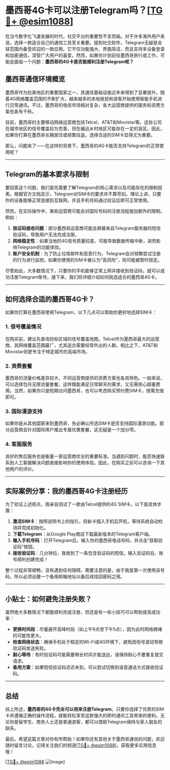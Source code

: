# 墨西哥4G卡可以注册Telegram吗？[[TG💪+ @esim1088](https://t.me/s/esim1088)]

在当今数字化飞速发展的时代，社交平台的重要性不言而喻。对于许多海外用户来说，选择一款适合自己的通信工具至关重要。提到社交软件，Telegram无疑是全球范围内备受欢迎的一款应用。它不仅功能强大、界面简洁，而且支持多设备登录和加密通信，深受广大用户的喜爱。然而，如果你计划前往墨西哥旅行或工作，可能会面临一个问题：**墨西哥的4G卡是否能顺利注册Telegram呢？**

## 墨西哥通信环境概览

墨西哥作为拉美地区的重要国家之一，其通信基础设施近年来得到了显著提升。随着4G网络覆盖范围的不断扩大，越来越多的本地居民和游客开始使用智能手机进行日常通讯。不过，墨西哥的电信市场相对复杂，各大运营商提供的服务和资费方案也各有千秋。

目前，墨西哥的主要移动网络运营商包括Telcel、AT&T和Movistar等。这些公司在城市地区的信号覆盖较为完善，但在偏远乡村地区可能存在一定的盲区。因此，如果你打算在墨西哥长期居住或频繁往返，选择合适的SIM卡显得尤为重要。

那么，问题来了——在这样的背景下，墨西哥的4G卡能否支持Telegram的正常使用呢？

---

## Telegram的基本要求与限制

要回答这个问题，我们首先需要了解Telegram的核心需求以及可能存在的限制因素。根据官方文档显示，Telegram对SIM卡的要求并不算苛刻。理论上讲，只要你的设备能够正常连接到互联网，并且手机号码通过验证后即可正常使用。

然而，在实际操作中，某些运营商可能会对国际号码的注册流程施加额外的限制。例如：

1. **验证码接收问题**：部分墨西哥运营商可能会屏蔽来自Telegram服务器的短信验证码，导致用户无法完成注册。
2. **网络稳定性**：如果当地的4G信号质量较差，可能导致数据传输中断，进而影响Telegram的功能体验。
3. **账户安全机制**：为了防止垃圾邮件和恶意行为，Telegram会对频繁尝试注册的行为进行监控。如果你使用的SIM卡被认为“高风险”，则可能被暂时锁定。

尽管如此，大多数情况下，只要你的手机能够正常上网并接收到验证码，就可以成功注册Telegram账号。接下来，我们将详细介绍如何挑选适合的墨西哥4G卡。

---

## 如何选择合适的墨西哥4G卡？

如果你打算在墨西哥使用Telegram，以下几点可以帮助你更好地选择SIM卡：

### 1. **信号覆盖情况**
在购买前，建议先查询目标区域的信号覆盖地图。Telcel作为墨西哥最大的运营商，其网络覆盖范围最广，尤其适合需要经常外出的人群。相比之下，AT&T和Movistar则更专注于特定城市的高端市场。

### 2. **资费套餐**
墨西哥的流量价格差异较大，不同运营商提供的资费方案也各具特色。一般来说，可以选择包月无限流量套餐，这样既能满足日常聊天的需求，又无需担心超量费用。当然，如果你只是短期访问墨西哥，也可以考虑购买预付费SIM卡，按需充值即可。

### 3. **国际漫游支持**
如果你是从其他国家来到墨西哥，务必确认所选SIM卡是否支持国际漫游功能。部分运营商会针对国际用户推出专属优惠套餐，这无疑是一个加分项。

### 4. **客服服务**
良好的售后服务也是衡量一家运营商优劣的重要标准。当遇到问题时，能否快速联系到人工客服解决问题直接影响你的使用体验。因此，在购买之前可以咨询一下其他用户的评价。

---

## 实际案例分享：我的墨西哥4G卡注册经历

为了验证上述观点，我亲自测试了一款由Telcel提供的4G SIM卡。以下是具体步骤：

1. **激活SIM卡**：按照说明书上的指引，将新卡插入手机后开机，等待系统自动检测并完成初始化。
2. **下载Telegram**：从Google Play商店下载最新版本的Telegram客户端。
3. **输入手机号码**：打开Telegram后，输入你的墨西哥电话号码，并点击“获取验证码”按钮。
4. **接收验证码**：几分钟后，我收到了一条包含验证码的短信。输入验证码后，账号顺利创建完成！

整个过程非常顺畅，没有遇到任何阻碍。需要注意的是，由于我是第一次使用该号码，所以必须设置一个备用邮箱地址以备后续找回密码之用。

---

## 小贴士：如何避免注册失败？

虽然绝大多数情况下都能顺利完成注册，但还是有一些小技巧可以帮助提高成功率：

- **更换时间段**：尽量避开高峰时段（如上午9点至下午5点），因为此时网络拥堵的可能性更大。
- **检查网络状态**：确保手机处于稳定的Wi-Fi或4G环境下，避免因信号波动导致验证码发送失败。
- **耐心等待**：有时验证码可能需要稍长时间才能送达，请保持耐心不要重复提交请求。
- **备用方案**：如果短信验证码迟迟未到，可以尝试切换到语音通话方式接收验证码。

---

## 总结

综上所述，**墨西哥的4G卡完全可以用来注册Telegram**。只要你选择了优质的SIM卡并遵循正确的操作流程，就能轻松享受这款强大的即时通讯工具带来的便利。无论你是留学生、商务人士还是普通游客，都可以借助Telegram保持与家人朋友的联系。

最后，希望这篇文章对你有所帮助！如果你还有其他关于墨西哥通信的问题，欢迎随时留言讨论。记得关注我们的频道[[TG💪+ @esim1088](https://t.me/s/esim1088)]，获取更多实用信息哦！

[[TG💪+ @esim1088](https://t.me/s/esim1088) ![Image](https://i.postimg.cc/4NQfJmqS/Snipaste-2025-05-13-00-14-12.png)]